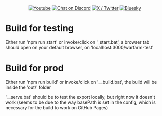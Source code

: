<div align="center">
  <a href="https://www.youtube.com/@EnKhayzo">
        <img src="https://img.shields.io/youtube/channel/subscribers/UCsQQB2f90XGFyr_qtNikbCw?logoColor=red&logo=youtube&style=for-the-badge"
            alt="Youtube"></a>
  <a href="https://discord.gg/nZDkBDbHjU">
        <img src="https://img.shields.io/discord/1324804381610213407?color=blue&labelColor=555555&label=&logo=discord&style=for-the-badge"
            alt="Chat on Discord"></a>
  <a href="https://x.com/EnKhayzo">
        <img src="https://img.shields.io/twitter/follow/EnKhayzo?logo=x&logoColor=black&style=for-the-badge"
            alt="X / Twitter"></a>
  <a href="https://bsky.app/profile/enkhayzo.bsky.social">
        <img src="https://img.shields.io/badge/-Bluesky-3686f7?logo=icloud&logoColor=white&style=for-the-badge"
            alt="Bluesky"></a>
</div>

# Build for testing
Either run 'npm run start' or invoke/click on '_start.bat', a browser tab should open on your default browser, on 'localhost:3000/warfarm-test'

# Build for prod
Either run 'npm run build' or invoke/click on '__build.bat', the build will be inside the 'out/' folder

'__serve.bat' should be to test the export locally, but right now it doesn't work (seems to be due to the way basePath is set in the config, which is necessary for the build to work on GitHub Pages)
